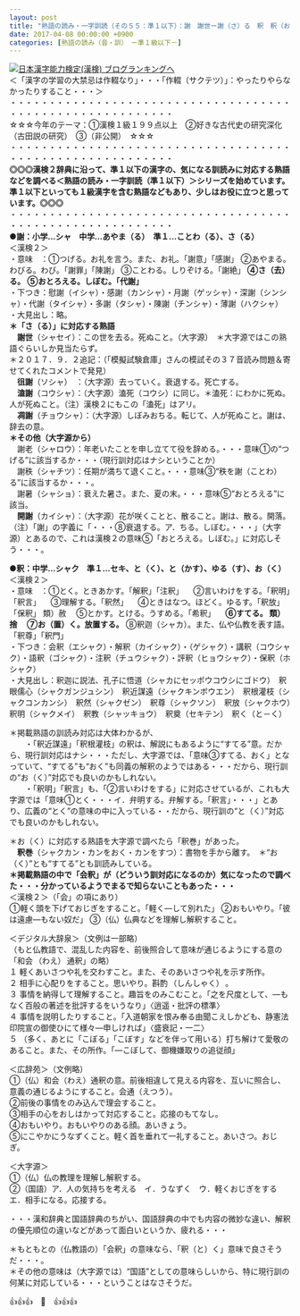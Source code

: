 ```yaml
---
layout: post
title: "熟語の読み・一字訓読（その５５：準１以下）：謝　謝世ー謝（さ）る　釈　釈（お）く　会釈"
date: 2017-04-08 00:00:00 +0900
categories: [熟語の読み（音・訓）　ー準１級以下－]
---
```


[![](/syuusyuu9701/assets/images/熟語の読み・一字訓読（その５５：準１以下）：謝-謝世ー謝（さ）る-釈-釈（お）く-会釈-br_c_3028_1.gif)](http://blog.with2.net/link.php?1659096:3028 "日本漢字能力検定(漢検) ブログランキングへ")[日本漢字能力検定(漢検) ブログランキングへ](http://blog.with2.net/link.php?1659096:3028)  
＜「漢字の学習の大禁忌は作輟なり」・・・「作輟（サクテツ）」：やったりやらなかったりすること・・・＞  
・・・・・・・・・・・・・・・・・・・・・・・・・・・・・・・・・・・・・・・・・・・・・・・・・・・・・・・・・  
☆☆☆今年のテーマ：①漢検１級１９９点以上　②好きな古代史の研究深化（古田説の研究）　③（非公開）　☆☆☆　　  
・・・・・・・・・・・・・・・・・・・・・・・・・・・・・・・・・・・・・・・・・・・・・・・・・・・・・・・・・  
**◎◎◎漢検２辞典に沿って、準１以下の漢字の、気になる訓読みに対応する熟語などを調べる＜熟語の読み・一字訓読（準１以下）＞シリーズを始めています。準１以下といっても１級漢字を含む熟語などもあり、少しはお役に立つと思っています。◎◎◎**  
・・・・・・・・・・・・・・・・・・・・・・・・・・・・・・・・・・・・・・・・・・・・・・・・・・・・・・・・・  
**●謝：小学…シャ　中学…あやま（る）　準１…ことわ（る）、さ（る）**  
＜漢検２＞  
・意味　：①つげる。お礼を言う。また、お礼。「謝意」「感謝」 ②あやまる。わびる。わび。「謝罪」「陳謝」 ③ことわる。しりぞける。「謝絶」 **④さ（去）る。** **⑤おとろえる。しぼむ。「代謝」**  
・下つき：慰謝（イシャ）・感謝（カンシャ）・月謝（ゲッシャ）・深謝（シンシャ）・代謝（タイシャ）・多謝（タシャ）・陳謝（チンシャ）・薄謝（ハクシャ）  
・大見出し：略。  
**＊「さ（る）」に対応する熟語**  
　**謝世**（シャセイ）：この世を去る。死ぬこと。（大字源）　＊大字源ではこの熟語ぐらいしか見当たらず。  
＊２０１７．９．２追記：（「模擬試験倉庫」さんの模試その３７音読み問題＆寄せてくれたコメントで発見）  
　**徂謝**（ソシャ）　：（大字源）去っていく。衰退する。死亡する。  
　**溘謝**（コウシャ）：（大字源）溘死（コウシ）に同じ。＊溘死：にわかに死ぬ。人が死ぬこと。（注）漢検２にもこの「溘死」はアリ。  
　**凋謝**（チョウシャ）：（大字源）しぼみおちる。転じて、人が死ぬこと。謝は、辞去の意。　  
**＊その他（大字源から）**  
　謝老（シャロウ）：年老いたことを申し立てて役を辞める。・・・意味①の“つげる”に該当するか・・・（現行訓対応はナシということか）  
　謝秩（シャチツ）：任期が満ちて退くこと。・・・意味③“秩を謝（ことわ）る”に該当するか・・・。  
　謝暑（シャショ）：衰えた暑さ。また、夏の末。・・・意味⑤“おとろえる”に該当。  
　**開謝**（カイシャ）：（大字源）花が咲くことと、散ること。謝は、散る。開落。（注）「謝」の字義に「・・・⑧衰退する。ア．ちる。しぼむ。・・・」（大字源）とあるので、これは漢検２の意味⑤「おとろえる。しぼむ。」に対応しそう・・・。  
  
**●釈：中学…シャク　準１…セキ、と（く）、と（かす）、ゆる（す）、お（く）**  
＜漢検２＞  
・意味　：①とく。ときあかす。「解釈」「注釈」 　②言いわけをする。「釈明」「釈言」 　③理解する。「釈然」 　④ときはなつ。ほどく。ゆるす。「釈放」「保釈」 類）赦 　⑤とかす。とける。うすめる。「希釈」 　**⑥すてる。 類）捨 　⑦お（置）く。放置する。** ⑧釈迦（シャカ）。また、仏や仏教を表す語。「釈尊」「釈門」  
・下つき：会釈（エシャク）・解釈（カイシャク）・（ゲシャク）・講釈（コウシャク）・語釈（ゴシャク）・注釈（チュウシャク）・評釈（ヒョウシャク）・保釈（ホシャク）  
・大見出し：釈迦に説法、孔子に悟道（シャカにセッポウコウシにゴドウ）　釈眼儒心（シャクガンジュシン）　釈近謀遠（シャクキンボウエン）　釈根灌枝（シャクコンカンシ）　釈然（シャクゼン）　釈尊（シャクソン）　釈放（シャクホウ）　釈明（シャクメイ）　釈教（シャッキョウ）　釈奠（セキテン）　釈く（と－く）  
  
＊掲載熟語の訓読み対応は大体わかるが、  
　　・「釈近謀遠」「釈根灌枝」の釈は、解説にもあるように“すてる”意。だから、現行訓対応はナシ・・・ただし、大字源では、「意味③すてる、おく」となっていて、“すてる”も“おく”も同義の解釈のようではある・・・だから、現行訓の“お（く）”対応でも良いのかもしれない。  
　　・「釈明」「釈言」も、「②言いわけをする」に対応させているが、これも大字源では「意味①とく・・・イ．弁明する。弁解する。「釈言」・・・」とあり、広義の“とく”の意味の中に入っている・・だから、現行訓の“と（く）”対応でも良いのかもしれない。  
  
＊お（く）に対応する熟語を大字源で調べたら「釈巻」があった。  
　**釈巻**（シャクカン・カンをおく・カンをすつ）：書物を手から離す。　＊“お（く）”とも“すてる”とも訓読みしている。  
**＊掲載熟語の中で「会釈」が（どういう訓対応になるのか）気になったので調べた・・・分かっているようでまるで知らないこともあった・・・**  
＜漢検２＞（「会」の項にあり）  
①軽く頭を下げておじぎをすること。「軽く―して別れた」 ②おもいやり。「彼は遠慮―もない奴だ」 ③（仏）仏典などを理解し解釈すること。  
  
＜デジタル大辞泉＞（文例は一部略）  
（もと仏教語で、混乱した内容を、前後照合して意味が通じるようにする意の「和会 （わえ） 通釈」の略）  
１ 軽くあいさつや礼を交わすこと。また、そのあいさつや礼を示す所作。  
２ 相手に心配りをすること。思いやり。斟酌 （しんしゃく） 。  
３ 事情を納得して理解すること。趣旨をのみこむこと。「之を尺度として、―もなく百般の著述を批評するをいうなり」〈逍遥・批評の標準〉  
４ 事情を説明したりすること。「入道朝家を恨み奉る由聞こえしかども、静憲法印院宣の御使ひにて様々―申しければ」〈盛衰記・一二〉  
５ （多く、あとに「こぼる」「こぼす」などを伴って用いる）打ち解けて愛敬のあること。また、その所作。「―こぼして、御機嫌取りの追従顔」  
  
＜広辞苑＞（文例略）  
①（仏）和会（わえ）通釈の意。前後相違して見える内容を、互いに照合し、意義の通じるようにすること。会通（えつう）。  
②前後の事情をのみ込んで理会すること。  
③相手の心をおしはかって対応すること。応接のもてなし。  
④おもいやり。おもいやりのある顔。あいきょう。  
⑤にこやかにうなずくこと。軽く首を垂れて一礼すること。あいさつ。おじぎ。  
  
＜大字源＞  
①（仏）仏の教理を理解し解釈する。  
②（国語）ア．人の気持ちを考える　イ．うなずく　ウ．軽くおじぎをする　エ．相手になる。応接する。  
  
・・・漢和辞典と国語辞典のちがい、国語辞典の中でも内容の微妙な違い、解釈の優先順位の違いなどがあって面白いというか、疲れる・・・  
  
＊もともとの（仏教語の）「会釈」の意味なら、「釈（と）く」意味で良さそうだ・・・。  
＊その他の意味は（大字源では）“国語”としての意味らしいから、特に現行訓の何某に対応している・・・ということはなさそうだ。  
  
👍👍👍　🐔　👍👍👍  